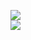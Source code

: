 [![](https://img.shields.io/badge/Made%20With-Github%20Spray-lightgrey.svg?style=for-the-badge&logo=github)](https://github.com/Annihil/github-spray#31641)  
[![](https://i.imgur.com/2DrTn0Z.gif)](https://github.com/Annihil/github-spray)